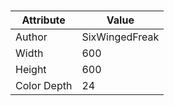 # 
| Attribute | Value |
| ---  | ---     |
| Author | SixWingedFreak |
| Width | 600 |
| Height | 600 |
| Color Depth | 24 |
